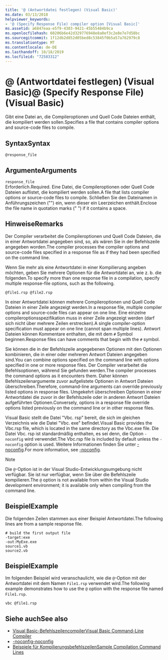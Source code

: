 ```yaml
---
title: '@ (Antwortdatei festlegen) (Visual Basic)'
ms.date: 03/13/2018
helpviewer_keywords:
- '@ (Specify Response File) compiler option [Visual Basic]'
ms.assetid: a6847eaa-e5f9-4303-9421-45b55484b9ca
ms.openlocfilehash: 60206b6e42d329776948e8a0ef3c2e8e7e7d58bc
ms.sourcegitcommit: 1f12db2d852d05bed8c53845f0b5a57a762979c8
ms.translationtype: MT
ms.contentlocale: de-DE
ms.lasthandoff: 10/18/2019
ms.locfileid: "72583312"
---
```

# <a name="-specify-response-file-visual-basic"></a><span data-ttu-id="893ad-102">@ (Antwortdatei festlegen) (Visual Basic)</span><span class="sxs-lookup"><span data-stu-id="893ad-102">@ (Specify Response File) (Visual Basic)</span></span>

<span data-ttu-id="893ad-103">Gibt eine Datei an, die Compileroptionen und Quell Code Dateien enthält, die kompiliert werden sollen.</span><span class="sxs-lookup"><span data-stu-id="893ad-103">Specifies a file that contains compiler options and source-code files to compile.</span></span>

## <a name="syntax"></a><span data-ttu-id="893ad-104">Syntax</span><span class="sxs-lookup"><span data-stu-id="893ad-104">Syntax</span></span>

```console
@response_file
```

## <a name="arguments"></a><span data-ttu-id="893ad-105">Argumente</span><span class="sxs-lookup"><span data-stu-id="893ad-105">Arguments</span></span>

`response_file`  
<span data-ttu-id="893ad-106">Erforderlich.</span><span class="sxs-lookup"><span data-stu-id="893ad-106">Required.</span></span> <span data-ttu-id="893ad-107">Eine Datei, die Compileroptionen oder Quell Code Dateien auflistet, die kompiliert werden sollen.</span><span class="sxs-lookup"><span data-stu-id="893ad-107">A file that lists compiler options or source-code files to compile.</span></span> <span data-ttu-id="893ad-108">Schließen Sie den Dateinamen in Anführungszeichen ("") ein, wenn dieser ein Leerzeichen enthält.</span><span class="sxs-lookup"><span data-stu-id="893ad-108">Enclose the file name in quotation marks (" ") if it contains a space.</span></span>

## <a name="remarks"></a><span data-ttu-id="893ad-109">Hinweise</span><span class="sxs-lookup"><span data-stu-id="893ad-109">Remarks</span></span>

<span data-ttu-id="893ad-110">Der Compiler verarbeitet die Compileroptionen und Quell Code Dateien, die in einer Antwortdatei angegeben sind, so, als wären Sie in der Befehlszeile angegeben worden.</span><span class="sxs-lookup"><span data-stu-id="893ad-110">The compiler processes the compiler options and source-code files specified in a response file as if they had been specified on the command line.</span></span>

<span data-ttu-id="893ad-111">Wenn Sie mehr als eine Antwortdatei in einer Kompilierung angeben möchten, geben Sie mehrere Optionen für die Antwortdatei an, wie z. b. die folgenden.</span><span class="sxs-lookup"><span data-stu-id="893ad-111">To specify more than one response file in a compilation, specify multiple response-file options, such as the following.</span></span>

```console
@file1.rsp @file2.rsp
```

<span data-ttu-id="893ad-112">In einer Antwortdatei können mehrere Compileroptionen und Quell Code Dateien in einer Zeile angezeigt werden.</span><span class="sxs-lookup"><span data-stu-id="893ad-112">In a response file, multiple compiler options and source-code files can appear on one line.</span></span> <span data-ttu-id="893ad-113">Eine einzelne compileroptionsspezifikation muss in einer Zeile angezeigt werden (darf sich nicht über mehrere Zeilen erstrecken).</span><span class="sxs-lookup"><span data-stu-id="893ad-113">A single compiler-option specification must appear on one line (cannot span multiple lines).</span></span> <span data-ttu-id="893ad-114">Antwort Dateien können Kommentare enthalten, die mit dem `#` Symbol beginnen.</span><span class="sxs-lookup"><span data-stu-id="893ad-114">Response files can have comments that begin with the `#` symbol.</span></span>

<span data-ttu-id="893ad-115">Sie können die in der Befehlszeile angegebenen Optionen mit den Optionen kombinieren, die in einer oder mehreren Antwort Dateien angegeben sind.</span><span class="sxs-lookup"><span data-stu-id="893ad-115">You can combine options specified on the command line with options specified in one or more response files.</span></span> <span data-ttu-id="893ad-116">Der Compiler verarbeitet die Befehlsoptionen, während Sie gefunden werden.</span><span class="sxs-lookup"><span data-stu-id="893ad-116">The compiler processes the command options as it encounters them.</span></span> <span data-ttu-id="893ad-117">Daher können Befehlszeilenargumente zuvor aufgelistete Optionen in Antwort Dateien überschreiben.</span><span class="sxs-lookup"><span data-stu-id="893ad-117">Therefore, command-line arguments can override previously listed options in response files.</span></span> <span data-ttu-id="893ad-118">Umgekehrt überschreiben Optionen in einer Antwortdatei die zuvor in der Befehlszeile oder in anderen Antwort Dateien aufgeführten Optionen.</span><span class="sxs-lookup"><span data-stu-id="893ad-118">Conversely, options in a response file override options listed previously on the command line or in other response files.</span></span>

<span data-ttu-id="893ad-119">Visual Basic stellt die Datei "Vbc. rsp" bereit, die sich im gleichen Verzeichnis wie die Datei "Vbc. exe" befindet.</span><span class="sxs-lookup"><span data-stu-id="893ad-119">Visual Basic provides the Vbc.rsp file, which is located in the same directory as the Vbc.exe file.</span></span> <span data-ttu-id="893ad-120">Die Datei Vbc. rsp ist standardmäßig enthalten, es sei denn, die Option `-noconfig` wird verwendet.</span><span class="sxs-lookup"><span data-stu-id="893ad-120">The Vbc.rsp file is included by default unless the `-noconfig` option is used.</span></span> <span data-ttu-id="893ad-121">Weitere Informationen finden Sie unter [-noconfig](../../../visual-basic/reference/command-line-compiler/noconfig.md).</span><span class="sxs-lookup"><span data-stu-id="893ad-121">For more information, see [-noconfig](../../../visual-basic/reference/command-line-compiler/noconfig.md).</span></span>

> [!NOTE]
> <span data-ttu-id="893ad-122">Die `@`-Option ist in der Visual Studio-Entwicklungsumgebung nicht verfügbar. Sie ist nur verfügbar, wenn Sie über die Befehlszeile kompilieren.</span><span class="sxs-lookup"><span data-stu-id="893ad-122">The `@` option is not available from within the Visual Studio development environment; it is available only when compiling from the command line.</span></span>

## <a name="example"></a><span data-ttu-id="893ad-123">Beispiel</span><span class="sxs-lookup"><span data-stu-id="893ad-123">Example</span></span>

<span data-ttu-id="893ad-124">Die folgenden Zeilen stammen aus einer Beispiel Antwortdatei.</span><span class="sxs-lookup"><span data-stu-id="893ad-124">The following lines are from a sample response file.</span></span>

```console
# build the first output file
-target:exe
-out:MyExe.exe
source1.vb
source2.vb
```

## <a name="example"></a><span data-ttu-id="893ad-125">Beispiel</span><span class="sxs-lookup"><span data-stu-id="893ad-125">Example</span></span>

<span data-ttu-id="893ad-126">Im folgenden Beispiel wird veranschaulicht, wie die `@`-Option mit der Antwortdatei mit dem Namen `File1.rsp` verwendet wird.</span><span class="sxs-lookup"><span data-stu-id="893ad-126">The following example demonstrates how to use the `@` option with the response file named `File1.rsp`.</span></span>

```console
vbc @file1.rsp
```

## <a name="see-also"></a><span data-ttu-id="893ad-127">Siehe auch</span><span class="sxs-lookup"><span data-stu-id="893ad-127">See also</span></span>

- [<span data-ttu-id="893ad-128">Visual Basic-Befehlszeilencompiler</span><span class="sxs-lookup"><span data-stu-id="893ad-128">Visual Basic Command-Line Compiler</span></span>](../../../visual-basic/reference/command-line-compiler/index.md)
- [<span data-ttu-id="893ad-129">-noconfig</span><span class="sxs-lookup"><span data-stu-id="893ad-129">-noconfig</span></span>](../../../visual-basic/reference/command-line-compiler/noconfig.md)
- [<span data-ttu-id="893ad-130">Beispiele für Kompilierungsbefehlszeilen</span><span class="sxs-lookup"><span data-stu-id="893ad-130">Sample Compilation Command Lines</span></span>](../../../visual-basic/reference/command-line-compiler/sample-compilation-command-lines.md)
